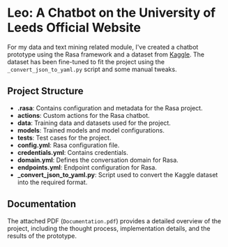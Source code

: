 # Leo: A Chatbot on the University of Leeds Official Website

For my data and text mining related module, I've created a chatbot prototype using the Rasa framework and a dataset from [Kaggle](https://www.kaggle.com/datasets/niraliivaghani/chatbot-dataset). The dataset has been fine-tuned to fit the project using the `_convert_json_to_yaml.py` script and some manual tweaks.

## Project Structure

- **.rasa**: Contains configuration and metadata for the Rasa project.
- **actions**: Custom actions for the Rasa chatbot.
- **data**: Training data and datasets used for the project.
- **models**: Trained models and model configurations.
- **tests**: Test cases for the project.
- **config.yml**: Rasa configuration file.
- **credentials.yml**: Contains credentials.
- **domain.yml**: Defines the conversation domain for Rasa.
- **endpoints.yml**: Endpoint configuration for Rasa.
- **_convert_json_to_yaml.py**: Script used to convert the Kaggle dataset into the required format.

## Documentation

The attached PDF (`Documentation.pdf`) provides a detailed overview of the project, including the thought process, implementation details, and the results of the prototype.
